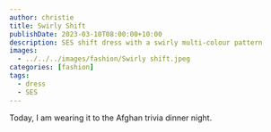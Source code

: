 ```yaml
---
author: christie
title: Swirly Shift
publishDate: 2023-03-10T08:00:00+10:00
description: SES shift dress with a swirly multi-colour pattern
images:
  - ../../../images/fashion/Swirly shift.jpeg
categories: [fashion]
tags:
  - dress
  - SES
---
```

Today, I am wearing it to the Afghan trivia dinner night.
